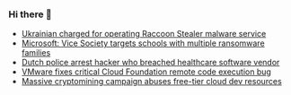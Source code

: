 ### Hi there 👋

<!--START_SECTION:feed-->
* [Ukrainian charged for operating Raccoon Stealer malware service](https://www.bleepingcomputer.com/news/security/ukrainian-charged-for-operating-raccoon-stealer-malware-service/)
* [Microsoft: Vice Society targets schools with multiple ransomware families](https://www.bleepingcomputer.com/news/security/microsoft-vice-society-targets-schools-with-multiple-ransomware-families/)
* [Dutch police arrest hacker who breached healthcare software vendor](https://www.bleepingcomputer.com/news/security/dutch-police-arrest-hacker-who-breached-healthcare-software-vendor/)
* [VMware fixes critical Cloud Foundation remote code execution bug](https://www.bleepingcomputer.com/news/security/vmware-fixes-critical-cloud-foundation-remote-code-execution-bug/)
* [Massive cryptomining campaign abuses free-tier cloud dev resources](https://www.bleepingcomputer.com/news/security/massive-cryptomining-campaign-abuses-free-tier-cloud-dev-resources/)
<!--END_SECTION:feed-->

<!--
**frankenk/frankenk** is a ✨ _special_ ✨ repository because its `README.md` (this file) appears on your GitHub profile.

Here are some ideas to get you started:

- 🔭 I’m currently working on ...
- 🌱 I’m currently learning ...
- 👯 I’m looking to collaborate on ...
- 🤔 I’m looking for help with ...
- 💬 Ask me about ...
- 📫 How to reach me: ...
- 😄 Pronouns: ...
- ⚡ Fun fact: ...
-->



